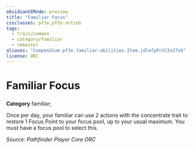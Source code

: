 ```yaml
---
obsidianUIMode: preview
title: "Familiar Focus"
cssclasses: pf2e,pf2e-action
tags:
  - trait/common
  - category/familiar
  - remaster
aliases: "Compendium.pf2e.familiar-abilities.Item.jdlefpPcSCIe27vO"
license: ORC
---
```

# Familiar Focus

### 

**Category** familiar; 




Once per day, your familiar can use 2 actions with the concentrate trait to restore 1 Focus Point to your focus pool, up to your usual maximum. You must have a focus pool to select this.

*Source: Pathfinder Player Core*
*ORC*